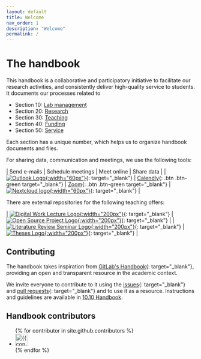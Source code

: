 ```yaml
---
layout: default
title: Welcome
nav_order: 1
description: "Welcome"
permalink: /
---
```


# The handbook

This handbook is a collaborative and participatory initiative to facilitate our research activities, and consistently deliver high-quality service to students.
It documents our processes related to 

- Section 10: [Lab management](docs/10-lab/)
- Section 20: [Research](docs/20-research/)
- Section 30: [Teaching](docs/30-teaching/)
- Section 40: [Funding](docs/40-funding)
- Section 50: [Service](docs/50-service/)

Each section has a unique number, which helps us to organize handbook documents and files.

For sharing data, communication and meetings, we use the following tools:

| Send e-mails | Schedule meetings | Meet online | Share data |
| [![Outlook Logo](https://digital-work-lab.github.io/handbook/assets/images/outlook.png){:width="60px"}](https://mailex.uni-bamberg.de/){: target="_blank"} | [Calendly](https://calendly.com/gerit-wagner/30min){: .btn .btn-green target="_blank"} | [Zoom](zoom://open){: .btn .btn-green target="_blank"} | [![Nextcloud logo](https://digital-work-lab.github.io/handbook/assets/images/nextcloud.svg){:width="60px"}](https://nc-2272638881871040784.nextcloud-ionos.com/index.php/apps/dashboard/){: target="_blank"} |

There are external repositories for the following teaching offers:

| [![Digital Work Lecture Logo](https://digital-work-lab.github.io/digital-work-lecture/assets/images/IDW-logo.png){:width="200px"}](https://digital-work-lab.github.io/digital-work-lecture/){: target="_blank"} | [![Open Source Project Logo](https://digital-work-lab.github.io/open-source-project/assets/images/open-source-project.png){:width="200px"}](https://digital-work-lab.github.io/open-source-project/){: target="_blank"} |
| [![Literature Review Seminar Logo](https://digital-work-lab.github.io/literature-review-seminar/assets/images/lr-seminar.png){:width="200px"}](https://digital-work-lab.github.io/literature-review-seminar/){: target="_blank"} | [![Theses Logo](https://digital-work-lab.github.io/theses/assets/images/theses.png){:width="200px"}](https://digital-work-lab.github.io/theses/){: target="_blank"} |

## Contributing

The handbook takes inspiration from [GitLab's Handbook](https://handbook.gitlab.com/){: target="_blank"}, providing an open and transparent resource in the academic context.

We invite everyone to contribute to it using the [issues](https://github.com/digital-work-lab/handbook/issues){: target="_blank"} and [pull requests](https://github.com/digital-work-lab/handbook/pulls){: target="_blank"} and to use it as a resource.
Instructions and guidelines are available in [10.10 Handbook](docs/10-lab/10_processes/10.10.handbook.html).

<!--
## Recent changes

- [Handbook changes in July](https://github.com/digital-work-lab/handbook/compare/6e0b3da0c213f74dce154642892d50e5ed96a9b3...6e0b3da0c213f74dce154642892d50e5ed96a9b3)

## Contact

Offices: WE5/1.081.

[Schedule a meeting](https://calendly.com/gerit-wagner/30min){: .btn .btn-green }

<iframe width="600" height="200" frameborder="0" scrolling="no" marginheight="0" marginwidth="0" src="https://www.openstreetmap.org/export/embed.html?bbox=10.862774848937988%2C49.89987300208533%2C10.876936912536623%2C49.90642391513594&amp;layer=mapnik&amp;marker=49.9031485698061%2C10.869855880737305" style="border: 1px solid black"></iframe>
-->

## Handbook contributors

<ul class="list-style-none">
{% for contributor in site.github.contributors %}
  <li class="d-inline-block mr-1">
     <a href="{{ contributor.html_url }}"><img src="{{ contributor.avatar_url }}" width="32" height="32" alt="{{ contributor.login }}"/></a>
  </li>
{% endfor %}
</ul>
